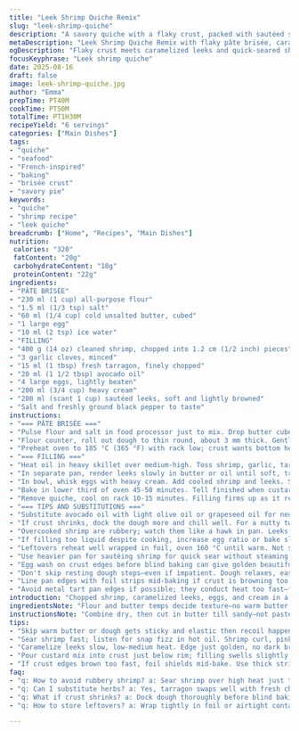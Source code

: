 ```yaml
---
title: "Leek Shrimp Quiche Remix"
slug: "leek-shrimp-quiche"
description: "A savory quiche with a flaky crust, packed with sautéed shrimp and tender leeks. The butter-flour combo creates a rich pâte brisée, while the filling blends eggs, cream, and herbs for depth. Roasting shrimp quickly seals flavor without toughening. Slightly caramelized leeks add sweetness and earthiness. The custard cooks until just set, with a golden top and gentle wobble beneath. Work fast with cold ingredients; warm dough is a trap. Substitute shrimp for lobster or scallops if fancy. Fresh thyme swaps well with tarragon or chives. Adjust baking time, watch crust edges—too brown means flavors skew bitter. Rest quiche to let filling thicken before slicing."
metaDescription: "Leek Shrimp Quiche Remix with flaky pâte brisée, caramelized leeks, and tender shrimp. Roasted, custard set just right, subtle herbs. Six servings French-inspired dish."
ogDescription: "Flaky crust meets caramelized leeks and quick-seared shrimp. Herb notes shift with tarragon or chives. Custard wobbles, golden edge. A kitchen tested quiche variant."
focusKeyphrase: "Leek shrimp quiche"
date: 2025-08-16
draft: false
image: leek-shrimp-quiche.jpg
author: "Emma"
prepTime: PT40M
cookTime: PT50M
totalTime: PT1H30M
recipeYield: "6 servings"
categories: ["Main Dishes"]
tags:
- "quiche"
- "seafood"
- "French-inspired"
- "baking"
- "brisée crust"
- "savory pie"
keywords:
- "quiche"
- "shrimp recipe"
- "leek quiche"
breadcrumb: ["Home", "Recipes", "Main Dishes"]
nutrition: 
 calories: "320"
 fatContent: "20g"
 carbohydrateContent: "18g"
 proteinContent: "22g"
ingredients:
- "PÂTE BRISÉE"
- "230 ml (1 cup) all-purpose flour"
- "1.5 ml (1/3 tsp) salt"
- "60 ml (1/4 cup) cold unsalted butter, cubed"
- "1 large egg"
- "10 ml (2 tsp) ice water"
- "FILLING"
- "400 g (14 oz) cleaned shrimp, chopped into 1.2 cm (1/2 inch) pieces"
- "3 garlic cloves, minced"
- "15 ml (1 tbsp) fresh tarragon, finely chopped"
- "20 ml (1 1/2 tbsp) avocado oil"
- "4 large eggs, lightly beaten"
- "200 ml (3/4 cup) heavy cream"
- "200 ml (scant 1 cup) sautéed leeks, soft and lightly browned"
- "Salt and freshly ground black pepper to taste"
instructions:
- "=== PÂTE BRISÉE ==="
- "Pulse flour and salt in food processor just to mix. Drop butter cubes in; pulse until mixture resembles coarse sand. Avoid overworking. Add egg and cold water; pulse a few seconds until dough clumps. Form ball quickly, wrap in plastic. Chill minimum 40 minutes so gluten relaxes; smoother dough easier to roll, prevents shrinkage."
- "Flour counter, roll out dough to thin round, about 3 mm thick. Gently transfer to 24 cm (9.5 inch) tart pan with removable bottom. Press evenly, trim edges neat. Dock bottom with fork to prevent bubbling. Chill again at least 25 minutes. Cold pastry shrinks less, holds shape better under wet filling."
- "Preheat oven to 185 °C (365 °F) with rack low; crust wants bottom heat crispness. Line crust with parchment, fill with pie weights or dried beans. Blind bake 12–15 minutes till pale golden. Remove weights, bake 5 more minutes till edges just start to color. Edges burning? Shield with foil strips."
- "=== FILLING ==="
- "Heat oil in heavy skillet over medium-high. Toss shrimp, garlic, tarragon in pan; sauté stirring just until shrimp curl, turn pinkish white, about 1 1/2 minutes. Avoid overcooking shrimp here; they cook more in oven. Season with salt and pepper. Remove from heat; let cool slightly."
- "In separate pan, render leeks slowly in butter or oil until soft, translucent, edges barely caramelized. Season lightly. Roughly 8-10 minutes medium heat. Avoid browning too dark - bitter."
- "In bowl, whisk eggs with heavy cream. Add cooled shrimp and leeks. Stir gently to combine; taste now for salt and pepper. Filling should be well seasoned—not bland. Pour into pre-baked crust. Fill should sit just below rim to avoid spillover."
- "Bake in lower third of oven 45-50 minutes. Tell finished when custard has slight jiggle in center but edges are set and top begins to blush gold. Insert toothpick near center—if wet, more time. If cracks appear, oven too hot or overbaked."
- "Remove quiche, cool on rack 10-15 minutes. Filling firms up as it rests, easier to slice without collapsing. Serve warm with peppery arugula or simple green salad dressed with mustard vinaigrette."
- "=== TIPS AND SUBSTITUTIONS ==="
- "Substitute avocado oil with light olive oil or grapeseed oil for neutral taste. Tarragon swapped with chives or fresh basil for different herbal notes. Cream can be half and half or whole milk for lighter texture; affect custard firmness. If no food processor, cut butter into flour with two knives or fingers quickly till sandy. Cold ingredients key; warm dough tough, shrinks."
- "If crust shrinks, dock the dough more and chill well. For a nutty twist, sprinkle finely grated pecorino or Parmesan on bottom crust before blind baking. To avoid soggy bottom, oven temp needs to be consistent; consider baking stone."
- "Overcooked shrimp are rubbery; watch them like a hawk in pan. Leeks need patience—soft not brown. Mixing shrimp cold into hot eggs creates pockets and uneven texture; cool or room temp."
- "If filling too liquid despite cooking, increase egg ratio or bake slightly longer but not browned harshly."
- "Leftovers reheat well wrapped in foil, oven 160 °C until warm. Not sublime cold."
- "Use heavier pan for sautéing shrimp for quick sear without steaming."
- "Egg wash on crust edges before blind baking can give golden beautiful finish. Brush lightly."
- "Don't skip resting dough steps—even if impatient. Dough relaxes, easier to handle, less elastic resistance and thus no recoil during baking."
- "Line pan edges with foil strips mid-baking if crust is browning too fast but custard needs more time."
- "Avoid metal tart pan edges if possible; they conduct heat too fast—favor ceramic or glass pans to moderate and even bake."
introduction: "Chopped shrimp, caramelized leeks, eggs, and cream in a buttery crust. No fluff. Just technique and instincts. Flaky dough demands cold butter, quick pulses. Leeks need slow coaxing till soft and golden, not burned. Shrimp thrown in hot pan, just turned opaque — no rubbery mistakes this time. Custard fills that vessel barely wobbles then sets firm but tender. Resting matters to tame juice slack. Serve with peppery greens. Alternate herbs, swap shrimp for scallops when in mood. Past tries? Overcooked shrimp, soggy bottoms, tired crusts begging for patience. Learned that cooling dough and pre-bake matter most. Keep eye on crust color; foil rescue for burnt edges. This one sings when you watch and listen — the crackle as crust bakes, garlic scent mingling. Patience, respect your ingredients. Here’s how."
ingredientsNote: "Flour and butter temps decide texture—no warm butter, no sticky dough. Egg adds binding but water hydrates enough for pliable roll. Substitute butter with lard for flakier crust but less flavor complexity. Tarragon swaps for tarragon vinegar or chives if unavailable—different aroma profiles but same fresh herb punch. Avoid pre-chopped herbs if possible, dry out quickly. Heavy cream gives silky custard body; whole milk lightens but risks loose texture. Leeks—best washed thoroughly; grit ruins mouthfeel. Shrimp frozen? Thaw completely, pat dry; moisture kills sear. For quick cool, spread dough on cold slab. Longer chilling, better roll. Use pie weights or dried beans for blind bake; raw dough shrinks fiercely under filling weight else. Salt crust lightly for layered seasoning. With a pinch of luck, crust resists sogginess when blind baked properly."
instructionsNote: "Combine dry, then cut in butter till sandy—not paste. Egg and water meld dough into cohesive mass, but no overmix; tough crust imminent then. Rest periods crucial; chill before and after molding to avoid recoil. Dock crust bottom; prevents rising blister bubbles. Blind bake protects crust soggy fate—watch edges for early color warnings. Sauté shrimp fast at high heat—shrimp finish in oven. Overdone shrimp like rubber bands spoil dish texture. Leeks need low, slow conversation with butter until sweet and soft; stop before any bitterness. Mix eggs with cream smooth, then gently fold in seafood and vegetables. Pour into crust where filling just hugs edge, no spillover. Bake steady at moderate heat till custard sets with slight wobble in center—test with toothpick but avoid stabbing repeatedly. Resting quiche firm enough to slice clean but still tender. Reveal golden top, earthy aromas fills kitchen at this stage."
tips:
- "Skip warm butter or dough gets sticky and elastic then recoil happens in oven. Keep chunks cold, pulse in food processor quick - coarse sand texture. Egg and water just enough to bring dough together; no glue. Chill dough twice; before rolling and after fitting crust. Stops shrinkage and keeps crisp edges. Dock bottom well so no giant bubbles. Parchment with pie weights key for blind bake - dried beans work fine but no skipping."
- "Sear shrimp fast; listen for snap fizz in hot oil. Shrimp curl, pink only, pale white on edges means time to stop. Overcook they rubber, grill marks don’t matter here. Toss in tarragon but vary with chives or basil if flavor shift needed. Keep salt till end or shrimp purge water. Cool shrimp before folding; hot shrimp scrambles eggs, pockets form, uneven texture."
- "Caramelize leeks slow, low-medium heat. Edge just golden, no dark brown. Bitter hits fast when too long. Render them translucent first, then tiny color hints. That slow coaxing builds deep sweetness but not soggy mess. Stir often. Use butter or avocado oil for richness; can swap oil types but avoid olive for stronger flavor dominance."
- "Pour custard mix into crust just below rim; filling swells slightly. Too much and spill, leaking soggy edges. Stir eggs and cream thoroughly, fold shrimp and leeks gently. Taste for seasoning—don’t rely on shrimp salt alone, double check. Custard jiggly but set when toothpick near center comes out clean or slightly moist. Cracks mean temp too high or overbaked; reduce oven rack heat if needed."
- "If crust edges brown too fast, foil shields mid-bake. Use thick strips, snug fit, no gaps or edges burn faster. Rest quiche 10-15 minutes post baking on rack. Filling firms up and stops running if sliced right when hot. For reheating, foil wrap oven 160° until warm does best; microwave ruins texture. Nutty tweak: sprinkle grated pecorino or parmesan on bottom crust before blind bake - adds crunch and umami."
faq:
- "q: How to avoid rubbery shrimp? a: Sear shrimp over high heat just till curl and turn pink white edges. Remove from heat early. Shrimp finish cooking inside oven. Avoid overcrowding pan or shrimp stew in own juice. Watch color shift; no gray or opaque. Timing crucial or texture toughens fast."
- "q: Can I substitute herbs? a: Yes, tarragon swaps well with fresh chives or mild basil. Each changes aroma; tarragon adds slight anise note. Dry herbs not recommended; lose brightness. Tarragon vinegar alternative but add less volume, vinegar acidity changes custard balance slightly."
- "q: What if crust shrinks? a: Dock dough thoroughly before blind baking. Chill dough well before, again after pressing into pan. Short resting times cause elastic recoil. Use pie weights or dried beans for even blind baking and avoid bubbling. If edges start to brown quickly, foil shield edges to prevent burning while custard cooks."
- "q: How to store leftovers? a: Wrap tightly in foil or airtight container. Refrigerate up to 3 days. Reheat in oven 160 °C; microwave ruins flaky texture, often rubberizes shrimp and soggifies crust. Quiche freezes okay but texture softens; thaw overnight in fridge then warm oven reheat. Not ideal but acceptable."

---
```

